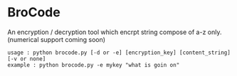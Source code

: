 # BroCode
  An encryption / decryption tool which encrpt string compose of a-z only. (numerical support coming soon)

```
usage : python brocode.py [-d or -e] [encryption_key] [content_string] [-v or none]
example : python brocode.py -e mykey "what is goin on" 
```
